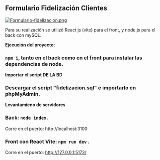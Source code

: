## Formulario Fidelización Clientes

[![Formulario-fidelizacion.png](https://i.postimg.cc/zDMvrg9h/Formulario-fidelizacion.png)](https://postimg.cc/ThVfjp22)

Para su realización se utilizó React js (vite) para el front, y node.js para el back con mySQL.

**Ejecución del proyecto:**

### `npm i`, tanto en el back como en el front para instalar las dependencias de node.

  **Importar el script DE LA BD**
    
   ### Descargar el script "fidelizacion.sql" e importarlo en phpMyAdmin.
  
   **Levantamieno de servidores**
    
   ### Back: `node index`. 
   Corre en el puerto: http://localhost:3100
    
   ### Front con React Vite: `npm run dev` . 
   Corre en el puerto: http://127.0.0.1:5173/

